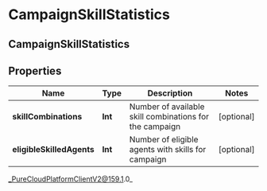 # CampaignSkillStatistics

## CampaignSkillStatistics

## Properties

|Name | Type | Description | Notes|
|------------ | ------------- | ------------- | -------------|
| **skillCombinations** | **Int** | Number of available skill combinations for the campaign | [optional] |
| **eligibleSkilledAgents** | **Int** | Number of eligible agents with skills for campaign | [optional] |



_PureCloudPlatformClientV2@159.1.0_
